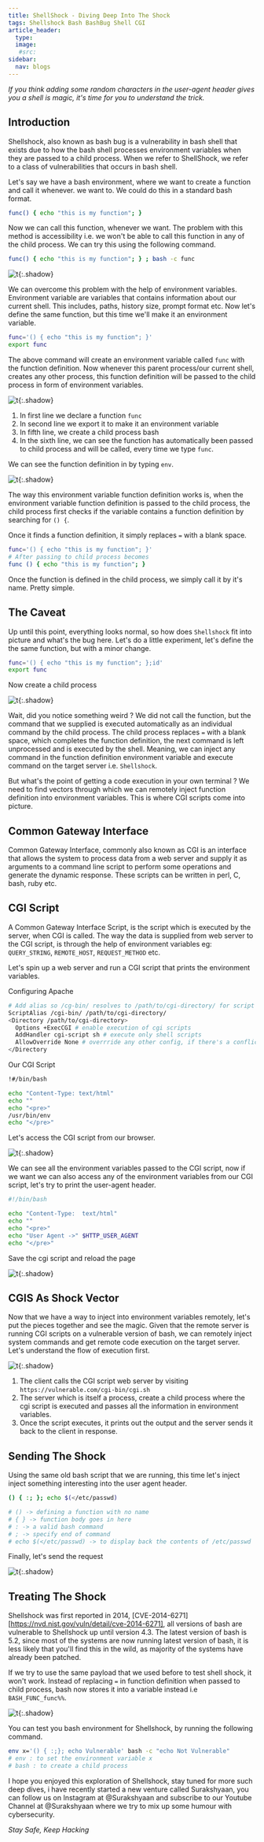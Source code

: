 ```yaml
---
title: ShellShock - Diving Deep Into The Shock
tags: Shellshock Bash BashBug Shell CGI
article_header:
  type: 
  image:
   #src: 
sidebar: 
  nav: blogs
---
```


*If you think adding some random characters in the user-agent header gives you a shell is magic, it's time for you to understand the trick.*

## Introduction

Shellshock, also known as bash bug is a vulnerability in bash shell that exists due to how the bash shell processes environment variables when they are passed to a child process. When we refer to ShellShock, we refer to a class of vulnerabilities that occurs in bash shell.

Let's say we have a bash environment, where we want to create a function and call it whenever. we want to. We could do this in a standard bash format.

```bash
func() { echo "this is my function"; }
```

Now we can call this function, whenever we want. The problem with this method is accessibility i.e. we won't be able to call this function in any of the child process. We can try this using the following command.

```bash
func() { echo "this is my function"; } ; bash -c func
```

![t](/Images/shellshock/1.png){:.shadow}

We can overcome this problem with the help of environment variables. Environment variable are variables that contains information about our current shell. This includes,  paths, history size, prompt format etc. Now let's define the same function, but this time we'll make it an environment variable.

```bash
func='() { echo "this is my function"; }'
export func
```

The above command will create an environment variable called `func` with the function definition. Now whenever this parent process/our current shell, creates any other process, this function definition will be passed to the child process in form of environment variables.

![t](/Images/shellshock/2.png){:.shadow}

1. In first line we declare a function `func`
2. In second line we export it to make it an environment variable
3. In fifth line, we create a child process bash
4. In the sixth line, we can see the function has automatically been passed to child process and will be called, every time we type `func`.

We can see the function definition in by typing `env`.

![t](/Images/shellshock/3.png){:.shadow}

The way this environment variable function definition works is, when the environment variable function definition is passed to the child process, the child process first checks if the variable contains a function definition by searching for `() {`.

Once it finds a function definition, it simply replaces `=` with a blank space.

```bash
func='() { echo "this is my function"; }'
# After passing to child process becomes
func () { echo "this is my function"; }
```

Once the function is defined in the child process, we simply call it by it's name. Pretty simple.

## The Caveat 

Up until this point, everything looks normal, so how does `Shellshock` fit into picture and what's the bug here. Let's do a little experiment, let's define the the same function, but with a minor change.

```bash
func='() { echo "this is my function"; };id'
export func
```

Now create a child process

![t](/Images/shellshock/4.png){:.shadow}

Wait, did you notice something weird ? We did not call the function, but the command that we supplied is executed automatically as an individual command by the child process. The child process replaces `=` with a blank space, which completes the function definition, the next command is left unprocessed and is executed by the shell. Meaning, we can inject any command in the function definition environment variable and execute command on the target server i.e. `Shellshock`.

But what's the point of getting a code execution in your own terminal ? We need to find vectors through which we can remotely inject function definition into environment variables. This is where CGI scripts come into picture.

## Common Gateway Interface

Common Gateway Interface, commonly also known as CGI is an interface that allows the system to process data from a web server and supply it as arguments to a command line script to perform some operations and generate the dynamic response. These scripts can be written in perl, C, bash, ruby etc.

## CGI Script

A Common Gateway Interface Script, is the script which is executed by the server, when CGI is called. The way the data is supplied from web server to the CGI script, is through the help of environment variables eg: `QUERY_STRING`, `REMOTE_HOST`, `REQUEST_METHOD` etc.

Let's spin up a web server and run a CGI script that prints the environment variables.

Configuring Apache

```bash
# Add alias so /cg-bin/ resolves to /path/to/cgi-directory/ for script location
ScriptAlias /cgi-bin/ /path/to/cgi-directory/
<Directory /path/to/cgi-directory>
  Options +ExecCGI # enable execution of cgi scripts
  AddHandler cgi-script sh # execute only shell scripts
  AllowOverride None # overrride any other config, if there's a conflict
</Directory 
```

Our CGI Script

```bash
!#/bin/bash

echo "Content-Type: text/html"
echo ""
echo "<pre>"
/usr/bin/env
echo "</pre>"
```

Let's access the CGI script from our browser.

![t](/Images/shellshock/env-vars.png){:.shadow}

We can see all the environment variables passed to the CGI script, now if we want we can also access any of the environment variables from our CGI script, let's try to print the user-agent header.

```bash
#!/bin/bash

echo "Content-Type:  text/html"
echo ""
echo "<pre>"
echo "User Agent ->" $HTTP_USER_AGENT
echo "</pre>"
```

Save the cgi script and reload the page

![t](/Images/shellshock/user-agent.png){:.shadow}

## CGIS As Shock Vector

Now that we have a way to inject into environment variables remotely, let's put the pieces together and see the magic. Given that the remote server is running CGI scripts on a vulnerable version of bash, we can remotely inject system commands and get remote code execution on the target server. Let's understand the flow of execution first.

![t](/Images/shellshock/5.png){:.shadow}

1. The client calls the CGI script web server by visiting `https://vulnerable.com/cgi-bin/cgi.sh`
2. The server which is itself a process, create a child process where the cgi script is executed and passes all the information in environment variables.
3. Once the script executes, it prints out the output and the server sends it back to the client in response.

## Sending The Shock

Using the same old bash script that we are running, this time let's inject inject something interesting into the user agent header.

```bash
() { :; }; echo $(</etc/passwd)

# () -> defining a function with no name
# { } -> function body goes in here
# : -> a valid bash command
# ; -> specify end of command
# echo $(</etc/passwd) -> to display back the contents of /etc/passwd
```

Finally, let's send the request

![t](/Images/shellshock/data.png){:.shadow}

## Treating The Shock

Shellshock was first reported in 2014, [CVE-2014-6271][https://nvd.nist.gov/vuln/detail/cve-2014-6271], all versions of bash are vulnerable to Shellshock up until version 4.3. The latest version of bash is 5.2, since most of the systems are now running latest version of bash, it is less likely that you'll find this in the wild, as majority of the systems have already been patched. 

If we try to use the same payload that we used before to test shell shock, it won't work. Instead of replacing  `=` in function definition when passed to child process, bash now stores it into a variable instead i.e `BASH_FUNC_func%%`.

![t](/Images/shellshock/patched.png){:.shadow}

You can test you bash environment for Shellshock, by running the following command.

```bash
env x='() { :;}; echo Vulnerable' bash -c "echo Not Vulnerable"
# env : to set the environment variable x
# bash : to create a child process
```

I hope you enjoyed this exploration of Shellshock, stay tuned for more such deep dives, i have recently started a new venture called Surakshyaan, you can follow us on Instagram at @Surakshyaan and subscribe to our Youtube Channel at @Surakshyaan where we try to mix up some humour with cybersecurity.

*Stay Safe, Keep Hacking*




